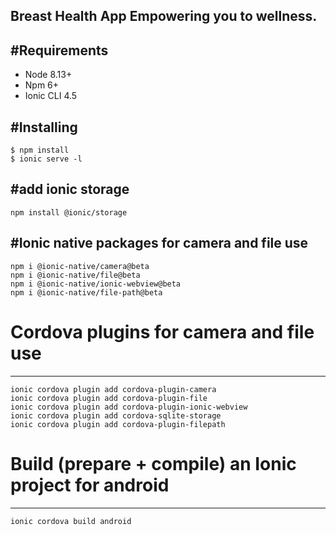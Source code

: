 
**Breast Health App** Empowering you to wellness. 
---

#Requirements
------------

* Node 8.13+
* Npm 6+
* Ionic CLI 4.5

#Installing
------------

```
$ npm install
$ ionic serve -l
```
#add ionic storage
------------
```
npm install @ionic/storage
```

#Ionic native packages for camera and file use
------------

```
npm i @ionic-native/camera@beta
npm i @ionic-native/file@beta
npm i @ionic-native/ionic-webview@beta
npm i @ionic-native/file-path@beta
```

# Cordova plugins for camera and file use
------------

```
ionic cordova plugin add cordova-plugin-camera
ionic cordova plugin add cordova-plugin-file
ionic cordova plugin add cordova-plugin-ionic-webview
ionic cordova plugin add cordova-sqlite-storage
ionic cordova plugin add cordova-plugin-filepath
```
# Build (prepare + compile) an Ionic project for android
------------

```
ionic cordova build android
```